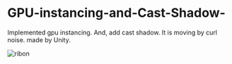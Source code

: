 # GPU-instancing-and-Cast-Shadow-


Implemented gpu instancing. And, add cast shadow. It is moving  by curl noise.
made by Unity.


![ribon](https://user-images.githubusercontent.com/65954422/82908718-543d2380-9fa3-11ea-9cc5-7ee53aaf15cf.PNG)
